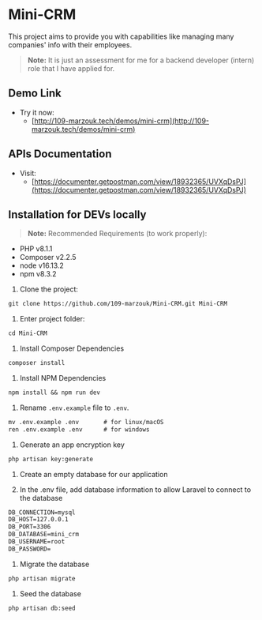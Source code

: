 # Mini-CRM

This project aims to provide you with capabilities like managing many companies' info with their employees.

> **Note:** It is just an assessment for me for a backend developer (intern) role that I have applied for.
> 

## Demo Link

- Try it now:
    - [http://109-marzouk.tech/demos/mini-crm](http://109-marzouk.tech/demos/mini-crm)

## APIs Documentation

- Visit:
    - [https://documenter.getpostman.com/view/18932365/UVXqDsPJ](https://documenter.getpostman.com/view/18932365/UVXqDsPJ)

## Installation for DEVs locally

> **Note:** Recommended Requirements (to work properly):
> 
- PHP v8.1.1
- Composer v2.2.5
- node v16.13.2
- npm v8.3.2

1. Clone the project:

```markdown
git clone https://github.com/109-marzouk/Mini-CRM.git Mini-CRM
```

1. Enter project folder:

```markdown
cd Mini-CRM
```

1. Install Composer Dependencies

```markdown
composer install
```

1. Install NPM Dependencies

```markdown
npm install && npm run dev
```

1. Rename `.env.example` file to `.env`.

```markdown
mv .env.example .env       # for linux/macOS
ren .env.example .env      # for windows
```

1. Generate an app encryption key

```markdown
php artisan key:generate
```

1. Create an empty database for our application

1. In the .env file, add database information to allow Laravel to connect to the database

```markdown
DB_CONNECTION=mysql
DB_HOST=127.0.0.1
DB_PORT=3306
DB_DATABASE=mini_crm
DB_USERNAME=root
DB_PASSWORD=
```

1. Migrate the database

```markdown
php artisan migrate
```

1. Seed the database

```markdown
php artisan db:seed
```
